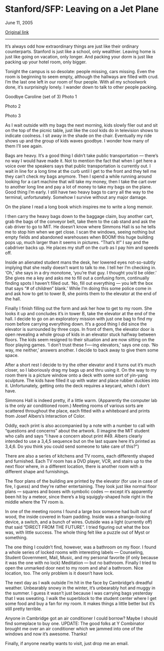 Stanford/SFP: Leaving on a Jet Plane
======================

June 11, 2005

[Original link](http://www.aaronsw.com/weblog/stanford2sfp)

* * * * *

It’s always odd how extraordinary things are just like their ordinary counterparts. Stanford is just like a school, only wealthier. Leaving home is just like going on vacation, only longer. And packing your dorm is just like packing up your hotel room, only bigger.

Tonight the campus is so desolate: people missing, cars missing. Even the room is beginning to seem empty, although the hallways are filled with crud. I’m the last one left in our room of four people. With all my schoolwork done, it’s surprisingly lonely. I wander down to talk to other people packing.

Goodbye Caroline (set of 3)
Photo 1

Photo 2

Photo 3

As I wait outside with my bags the next morning, kids slowly filer out and sit on the top of the picnic table, just like the cool kids do in television shows to indicate coolness. I sit away in the shade on the chair. Eventually my ride shows up and the group of kids waves goodbye. I wonder how many of them I’ll see again.

Bags are heavy. It’s a good thing I didn’t take public transportation — there’s no way I would have made it. Not to mention the fact that when I get here a voice over the speakers says that public transportation is currently out. I wait in line for a long time at the curb until I get to the front and they tell me they can’t check my bags anymore. Then I spend a while running around looking for a cart machine that will take my money, then I take the cart over to another long line and pay a lot of money to take my bags on the plane. Good thing I’m early. I still have two heavy bags to carry all the way to the terminal, unfortunately. Somehow I survive without any major damage.

On the plane I read a long book which inspires me to write a long memoir.

I then carry the heavy bags down to the baggage claim, buy another cart, grab the bags of the conveyor belt, take them to the cab stand and ask the cab driver to go to MIT. He doesn’t know where Simmons Hall is so he tells me to stop him when we get close. I scan the windows, seeing nothing but empty fields and abandoned warehouses when BOOM! this huge building pops up, much larger than it seems in pictures. “That’s it!” I say and the cabdriver backs up. He places my stuff on the curb as I pay him and speeds off.

Inside an alienated student mans the desk, her lowered eyes not-so-subtly implying that she really doesn’t want to talk to me. I tell her I’m checking in. ‘Oh,’ she says in a dry monotone, ‘you’re that guy. I thought you’d be older.’ She gives me a key and asks me to fill out a confusing form, continually finding spots I haven’t filled out. ‘No, fill out everything — you left the box that says “# of children” blank.’ While I’m doing this some police come in and ask how to get to tower B, she points them to the elevator at the end of the hall.

Finally I finish filling out the form and ask her how to get to my room. She looks it up and concludes it’s in tower B, take the elevator at the end of the hall. I decide to go on an exploratory mission with just one bag to find my room before carrying everything down. It’s a good thing I did since the elevator is surrounded by three cops. In front of them, the elevator door is open revealing a whole group of kids in an elevator stuck halfway between floors. The kids seem resigned to their situation and are now sitting on the floor playing games. ‘I don’t trust these f—-ing elevators,’ says one cop. ‘No way, me neither,’ answers another. I decide to back away to give them some space.

After a short rest I decide to try the other elevator and it turns out it’s much closer, so I laboriously drag my bags up and thru using it. On the way to my room there is a picture window onto a deck with some sort of yin-yang sculpture. The kids have filled it up with water and place rubber duckies into it. Unfortunately, getting onto the deck requires a keycard, which I don’t have.

Simmons Hall is indeed pretty, if a little warm. (Apparently the computer lab is the only air conditioned room.) Meeting rooms of various sorts are scattered throughout the place, each fitted with a whiteboard and prints from Josef Albers’s Interaction of Color.

Oddly, each print is also accompanied by a note with a number to call with “questions and concerns” about the artwork. (I imagine the MIT student who calls and says “I have a concern about print #49. Albers clearly intended to use a 3,4,5 sequence but on the last square here it’s printed as 3,4,6. Do you think you could send someone to take care of this?”)

There are also a series of kitchens and TV rooms, each differently shaped and furnished. Each TV room has a DVD player, VCR, and stairs up to the next floor where, in a different location, there is another room with a different shape and furnishings.

The floor plans of the building are printed by the elevator (for use in case of fire, I guess) and they’re rather entertaining. They look just like normal floor plans — squares and boxes with symbolic codes — except it’s apparently been hit by a meteor, since there’s a big squiggly-shaped hole right in the middle where the TV room is.

In one of the meeting rooms I found a large box someone had built out of wood, the inside covered in foam padding. Inside was a strange-looking device, a switch, and a bunch of wires. Outside was a light (currently off) that said “DIRECT FROM THE FUTURE”. I tried figuring out what the box was, with little success. The whole thing felt like a puzzle out of Myst or something.

The one thing I couldn’t find, however, was a bathroom on my floor. I found a whole series of locked rooms with interesting labels — Counseling, Student Government, Mail, Music, and my personal favorite (if only because it was the one with no lock) Meditation — but no bathroom. Finally I tried to open the unmarked door next to my room and aha! a bathroom. Nice location, too. The only problem is it doesn’t have lock.

The next day as I walk outside I’m hit in the face by Cambridge’s dreadful weather. Unbearably snowy in the winter, it’s unbearably hot and muggy in the summer. I guess it wasn’t just because I was carrying bags yesterday that I was sweating. I walk the superblock to the student center where I get some food and buy a fan for my room. It makes things a little better but it’s still pretty terrible.

Anyone in Cambridge got an air conditioner I could borrow? Maybe I should find someplace to buy one. UPDATE: The good folks at Y Combinator brought me over an air conditioner which we jammed into one of the windows and now it’s awesome. Thanks!

Finally, if anyone nearby wants to visit, just drop me an email.